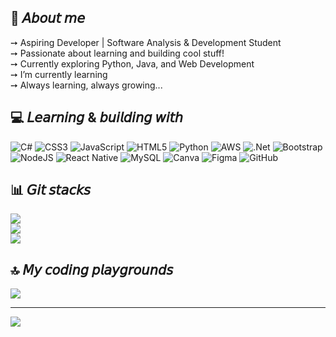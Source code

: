 ## 💫 𝘈𝘣𝘰𝘶𝘵 𝘮𝘦
➙ Aspiring Developer | Software Analysis & Development Student<br>➙ Passionate about learning and building cool stuff!<br>➙ Currently exploring Python, Java, and Web Development<br>➙ I’m currently learning<br>➙ Always learning, always growing...


## 💻 𝘓𝘦𝘢𝘳𝘯𝘪𝘯𝘨 & 𝘣𝘶𝘪𝘭𝘥𝘪𝘯𝘨 𝘸𝘪𝘵𝘩
![C#](https://img.shields.io/badge/c%23-%23239120.svg?style=for-the-badge&logo=csharp&logoColor=white) ![CSS3](https://img.shields.io/badge/css3-%231572B6.svg?style=for-the-badge&logo=css3&logoColor=white) ![JavaScript](https://img.shields.io/badge/javascript-%23323330.svg?style=for-the-badge&logo=javascript&logoColor=%23F7DF1E) ![HTML5](https://img.shields.io/badge/html5-%23E34F26.svg?style=for-the-badge&logo=html5&logoColor=white) ![Python](https://img.shields.io/badge/python-3670A0?style=for-the-badge&logo=python&logoColor=ffdd54) ![AWS](https://img.shields.io/badge/AWS-%23FF9900.svg?style=for-the-badge&logo=amazon-aws&logoColor=white) ![.Net](https://img.shields.io/badge/.NET-5C2D91?style=for-the-badge&logo=.net&logoColor=white) ![Bootstrap](https://img.shields.io/badge/bootstrap-%238511FA.svg?style=for-the-badge&logo=bootstrap&logoColor=white) ![NodeJS](https://img.shields.io/badge/node.js-6DA55F?style=for-the-badge&logo=node.js&logoColor=white) ![React Native](https://img.shields.io/badge/react_native-%2320232a.svg?style=for-the-badge&logo=react&logoColor=%2361DAFB) ![MySQL](https://img.shields.io/badge/mysql-4479A1.svg?style=for-the-badge&logo=mysql&logoColor=white) ![Canva](https://img.shields.io/badge/Canva-%2300C4CC.svg?style=for-the-badge&logo=Canva&logoColor=white) ![Figma](https://img.shields.io/badge/figma-%23F24E1E.svg?style=for-the-badge&logo=figma&logoColor=white) ![GitHub](https://img.shields.io/badge/github-%23121011.svg?style=for-the-badge&logo=github&logoColor=white)

## 📊 𝘎𝘪𝘵 𝘴𝘵𝘢𝘤𝘬𝘴
![](https://github-readme-stats.vercel.app/api?username=lccs11snts&theme=midnight-purple&hide_border=false&include_all_commits=true&count_private=false)<br/>
![](https://nirzak-streak-stats.vercel.app/?user=lccs11snts&theme=midnight-purple&hide_border=false)<br/>
![](https://github-readme-stats.vercel.app/api/top-langs/?username=lccs11snts&theme=midnight-purple&hide_border=false&include_all_commits=true&count_private=false&layout=compact)

## 🔝 𝘔𝘺 𝘤𝘰𝘥𝘪𝘯𝘨 𝘱𝘭𝘢𝘺𝘨𝘳𝘰𝘶𝘯𝘥𝘴
![](https://github-contributor-stats.vercel.app/api?username=lccs11snts&limit=5&theme=midnight-purple&combine_all_yearly_contributions=true)

---
[![](https://visitcount.itsvg.in/api?id=lccs11snts&icon=5&color=6)](https://visitcount.itsvg.in)

<!-- Proudly created with GPRM ( https://gprm.itsvg.in ) -->
